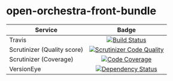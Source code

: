 open-orchestra-front-bundle
=========================

| Service       | Badge         |
| ------------- |:-------------:|
| Travis | [![Build Status](https://travis-ci.org/open-orchestra/open-orchestra-front-bundle.svg)](https://travis-ci.org/open-orchestra/open-orchestra-front-bundle) |
| Scrutinizer (Quality score) | [![Scrutinizer Code Quality](https://scrutinizer-ci.com/g/open-orchestra/open-orchestra-front-bundle/badges/quality-score.png?b=master)](https://scrutinizer-ci.com/g/open-orchestra/open-orchestra-front-bundle/?branch=master) |
| Scrutinizer (Coverage) | [![Code Coverage](https://scrutinizer-ci.com/g/open-orchestra/open-orchestra-front-bundle/badges/coverage.png?b=master)](https://scrutinizer-ci.com/g/open-orchestra/open-orchestra-front-bundle/?branch=master) |
| VersionEye | [![Dependency Status](https://www.versioneye.com/user/projects/551e87aa971f7847ca00028c/badge.svg?style=flat)](https://www.versioneye.com/user/projects/551e87aa971f7847ca00028c) |
